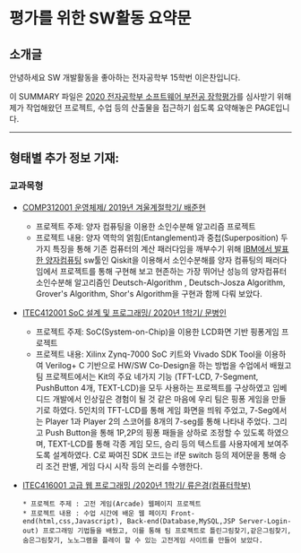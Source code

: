 # 평가를 위한 SW활동 요약문

## 소개글 
안녕하세요 SW 개발활동을 좋아하는 전자공학부 15학번 이은찬입니다. 

이 SUMMARY 파일은 [2020 전자공학부 소프트웨어 부전공 장학평가](https://github.com/knuee/sw2020/)를 심사받기 위해 제가 작업해왔던 프로젝트, 수업 등의 산출물을 접근하기 쉽도록 요약해놓은 PAGE입니다. 


---
## 형태별 추가 정보 기재:

### 교과목형

- [COMP312001 운영체제/ 2019년 겨울계절학기/ 배준현](https://github.com/purang2/OS_QuantumComputing) 

    * 프로젝트 주제: 양자 컴퓨팅을 이용한 소인수분해 알고리즘 프로젝트
    * 프로젝트 내용: 양자 역학의 얽힘(Entanglement)과 중첩(Superposition) 두가지 특징을 통해 기존 컴퓨터의 계산 패러다임을 깨부수기 위해 [IBM에서 발표한 양자컴퓨팅](https://qiskit.org/) sw툴인 Qiskit을 이용해서 소인수분해를 양자 컴퓨팅의 패러다임에서 프로젝트를 통해 구현해 보고 현존하는 가장 뛰어난 성능의 양자컴퓨터 소인수분해 알고리즘인 Deutsch-Algorithm , Deutsch-Josza Algorithm, Grover's Algorithm, Shor's Algorithm을 구현과 함께 다뤄 보았다.    
  
  
- [ITEC412001 SoC 설계 및 프로그래밍/ 2020년 1학기/ 문병인](https://github.com/purang2/PingpongGame_SoC)

     * 프로젝트 주제: SoC(System-on-Chip)을 이용한 LCD화면 기반 핑퐁게임 프로젝트
     * 프로젝트 내용: Xilinx Zynq-7000 SoC 키트와 Vivado SDK Tool을 이용하여 Verilog+ C 기반으로 HW/SW Co-Design을 하는 방법을 수업에서 배웠고 팀 프로젝트에서는 Kit의 주요 네가지 기능 (TFT-LCD, 7-Segment, PushButton 4개, TEXT-LCD)을 모두 사용하는 프로젝트를 구상하였고 임베디드 개발에서 인상깊은 경험이 될 것 같은 마음에 우리 팀은 핑퐁 게임을 만들기로 하였다. 5인치의 TFT-LCD를 통해 게임 화면을 띄워 주었고, 7-Seg에서는 Player 1과 Player 2의 스코어를 8개의 7-seg를 통해 나타내 주었다. 그리고 Push Button을 통해 1P,2P의 핑퐁 패들을 상하로 조정할 수 있도록 하였으며, TEXT-LCD를 통해 각종 게임 모드, 승리 등의 텍스트를 사용자에게 보여주도록 설계하였다. C로 짜여진 SDK 코드는 if문 switch 등의 제어문을 통해 승리 조건 판별, 게임 다시 시작 등의 논리를 수행한다.

- [ITEC416001 고급 웹 프로그래밍 /2020년 1학기/ 류은경(컴퓨터학부)](https://github.com/purang2/ArcadeGame_AdvWebProgramming)
     
      * 프로젝트 주제 : 고전 게임(Arcade) 웹페이지 프로젝트 
      * 프로젝트 내용 : 수업 시간에 배운 웹 페이지 Front-end(html,css,Javascript), Back-end(Database,MySQL,JSP Server-Login-out) 프로그래밍 기법들을 배웠고, 이를 통해 팀 프로젝트로 틀린그림찾기,같은그림찾기, 숨은그림찾기, 노노그램을 플레이 할 수 있는 고전게임 사이트를 만들어 보았다.
      
